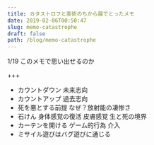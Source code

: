```yaml
---
title: カタストロフと美術のちから展でとったメモ
date: 2019-02-06T00:50:47
slug: memo-catastrophe
draft: false
path: /blog/memo-catastrophe
---
```

1/19 このメモで思い出せるのか

+++

* カウントダウン 未来志向
* カウントアップ 過去志向
* 死を悪とする前提 なぜ？放射能の凄惨さ
* 石けん 身体感覚の復活 皮膚感覚 生と死の境界
* カーテンを開ける ゲーム的行為 介入
* ミサイル遊びはバグ遊びに通じる